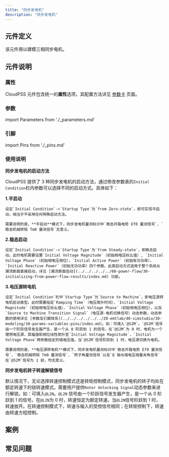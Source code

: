 ```yaml
---
title: "同步发电机"
description: "同步发电机"
---
```


## 元件定义

该元件用以建模三相同步电机。

## 元件说明

### 属性

CloudPSS 元件包含统一的**属性**选项，其配置方法详见 [参数卡](docs/documents/software/10-xstudio/20-simstudio/40-workbench/20-function-zone/30-design-tab/30-param-panel/index.md) 页面。

### 参数

import Parameters from './_parameters.md'

<Parameters/>

### 引脚

import Pins from './_pins.md'

<Pins/>

### 使用说明

**同步发电机的启动方法**

CloudPSS 提供了 3 种同步发电机的启动方法，通过修改参数表的`Initial Condition`栏内参数可以选择不同的启动方式。具体如下： 

**1.平启动**

    设定`Initial Condition`->`Startup Type`为`from Zero-state`，即可实现平启动，相当于不采用任何特殊启动方法。

    需要说明的是，**平启动**模式下，同步发电机量测标识中`稳态开路电势 Ef0 量测信号`、`稳态机械转矩 Tm0 量测信号`无意义。

**2.稳态启动**

    设定`Initial Condition`->`Startup Type`为`from Steady-state`，即稳态启动。此时电机需要设置`Initial Voltage Magnitude`（初始相电压标幺值）, `Initial Voltage Phase`（初始相电压相位），`Initial Active Power`（初始有功功率），`Initial Reactive Power`（初始无功功率）四个参数。此类启动方式适用于整个系统从潮流断面直接启动，详见 [潮流断面启动](../../../../../60-power-flow/30-initializing-from-power-flow-results/index.md) 功能。

**3.电压源转电机**

    设定`Initial Condition`栏中`Startup Type`为`Source to Machine`，即电压源转电机启动类型。此时需要指定`Ramping Time`（电压爬升时间），`Initial Voltage Magnitude`（初始相电压标幺值），`Initial Voltage Phase`（初始相电压相位），以及`Source to Machine Transition Signal`（电压源-电机切换信号）动态参数，动态参数的使用详见 [参数及引脚体系](../../../../../../20-emtlab/40-simstudio/30-modeling/10-params-variables-pins/index.md)。如：可填入`@S2M`。`@S2M`信号由一个阶跃信号发生器产生，是一个从 0 阶跃到 1 的信号。在`@S2M`为 0 时，电机为一个理想电压源，其幅值和相位线性爬升至`Initial Voltage Magnitude`，`Initial Voltage Phase`两参数给定的端电压值。当`@S2M`信号阶跃到 1 时，电压源切换为电机。

    需要说明的是，**电压源转电机**模式下，同步发电机量测标识中`稳态开路电势 Ef0 量测信号`、`稳态机械转矩 Tm0 量测信号`、`转子角量测信号`以及`Q 轴与端电压相量夹角信号`在`@S2M`信号为 1 前，均无意义。

**同步发电机转子转速解锁信号**

默认情况下，无论选择转速控制模式还是转矩控制模式，同步发电机的转子均处在额定转速下的锁转速模式。需要用户提供`Rotor Unlocking Signal`动态参数来进行解锁。如：可填入`@L2N`。`@L2N` 信号由一个阶跃信号发生器产生，是一个从 0 阶跃到 1 的信号。在`@L2N`为 0 时，转速恒定为额定转速。当`@L2N`信号阶跃到 1 时，转速放开。在转速控制模式下，转速与输入的受控信号相同；在转矩控制下，转速由转速方程控制。

## 案例

## 常见问题
